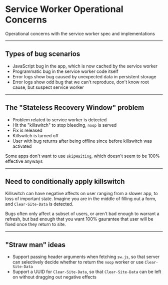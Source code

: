 # Service Worker Operational Concerns

Operational concerns with the service worker spec and implementations

---

## Types of bug scenarios

* JavaScript bug in the app, which is now cached by the service worker
* Programmatic bug in the service worker code itself
* Error logs show bug caused by unexpected data in persistent storage
* Error logs show odd bug that we can't reproduce, don't know root cause, but suspect service worker

---

## The "Stateless Recovery Window" problem

* Problem related to service worker is detected
* Hit the "killswitch" to stop bleeding, `noop` is served
* Fix is released
* Killswitch is turned off
* User with bug returns after being offline since before killswitch was activated

Some apps don't want to use `skipWaiting`, which doesn't seem to be 100% effective anyways

---

## Need to conditionally apply killswitch

Killswitch can have negative affects on user ranging from a slower app, to loss of important state. Imagine you are in the middle of filling out a form, and `Clear-Site-Data` is detected.

Bugs often only affect a subset of users, or aren't bad enough to warrant a refresh, but bad enough that you want 100% gaurantee that user will be fixed once they return to site.

---

## "Straw man" ideas

* Support passing header arguments when fetching `sw.js`, so that server can selectively decide whether to return the `noop` worker or use `Clear-Site-Data`
* Support a UUID for `Clear-Site-Data`, so that `Clear-Site-Data` can be left on without dragging out negative effects